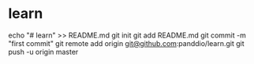# learn
echo "# learn" >> README.md
git init
git add README.md
git commit -m "first commit"
git remote add origin git@github.com:panddio/learn.git
git push -u origin master
